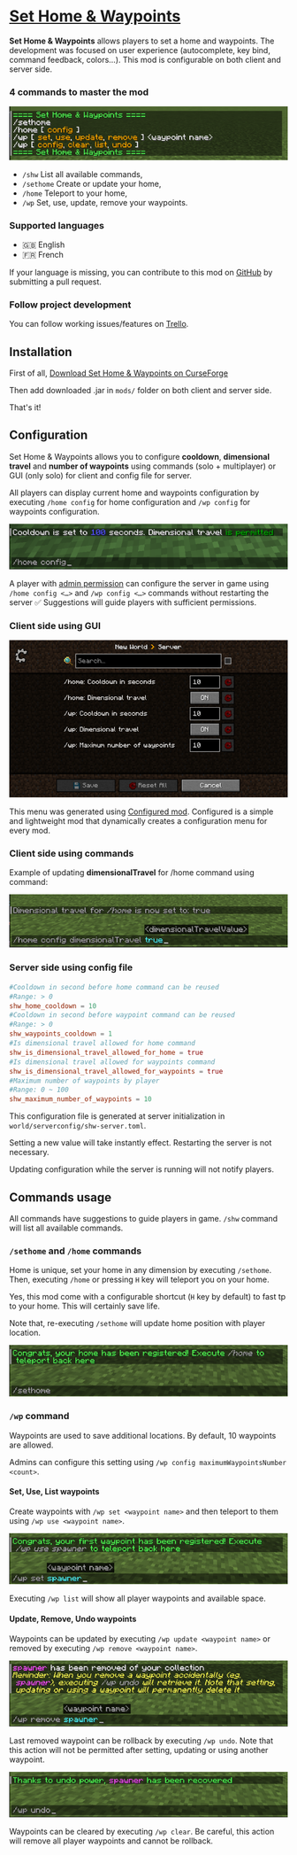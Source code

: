 # [Set Home & Waypoints](https://www.curseforge.com/minecraft/mc-mods/set-home-waypoints)

**Set Home & Waypoints** allows players to set a home and waypoints. The development was focused on user experience
(autocomplete, key bind, command feedback, colors…). This mod is configurable on both client and server side.

### 4 commands to master the mod

![commands-shw.png](images/commands-shw.png)

* `/shw` List all available commands,
* `/sethome` Create or update your home,
* `/home` Teleport to your home,
* `/wp` Set, use, update, remove your waypoints.

### Supported languages

* 🇬🇧 English
* 🇫🇷 French

If your language is missing, you can contribute to this mod on
[GitHub](https://github.com/htachoires/Set-Home-Waypoints) by submitting a pull request.

### Follow project development

You can follow working issues/features on [Trello](https://trello.com/b/BRAy1ouk/set-home-waypoints).

## Installation

First of
all, [Download Set Home & Waypoints on CurseForge](https://www.curseforge.com/minecraft/mc-mods/set-home-waypoints)

Then add downloaded .jar in `mods/` folder on both client and server side.

That's it!

## Configuration

Set Home & Waypoints allows you to configure **cooldown**, **dimensional travel** and **number of waypoints** using
commands (solo + multiplayer) or GUI (only solo) for client and config file for server.

All players can display current home and waypoints configuration by executing `/home config` for home configuration
and `/wp config` for waypoints configuration.

![commands-home-config](images/commands-home-config.png)

A player with [admin permission](https://minecraft.fandom.com/wiki/Permission_level) can configure the server
in game using `/home config <…>` and `/wp config <…>` commands without restarting the server ✅ Suggestions will guide
players with sufficient permissions.

### Client side using GUI

![configuration-client-side-using-gui](images/configuration-client-side-using-gui.png)

This menu was generated using [Configured mod](https://www.curseforge.com/minecraft/mc-mods/configured). Configured is a
simple and lightweight mod that dynamically creates a configuration menu for every mod.

### Client side using commands

Example of updating **dimensionalTravel** for /home command using command:

![configuration-client-side-using-command.png](images/configuration-client-side-using-command.png)

### Server side using config file

```toml
#Cooldown in second before home command can be reused
#Range: > 0
shw_home_cooldown = 10
#Cooldown in second before waypoint command can be reused
#Range: > 0
shw_waypoints_cooldown = 1
#Is dimensional travel allowed for home command
shw_is_dimensional_travel_allowed_for_home = true
#Is dimensional travel allowed for waypoints command
shw_is_dimensional_travel_allowed_for_waypoints = true
#Maximum number of waypoints by player
#Range: 0 ~ 100
shw_maximum_number_of_waypoints = 10
```

This configuration file is generated at server initialization in `world/serverconfig/shw-server.toml`.

Setting a new value will take instantly effect. Restarting the server is not necessary.

Updating configuration while the server is running will not notify players.

## Commands usage

All commands have suggestions to guide players in game. `/shw` command will list all available commands.

### `/sethome` and `/home` commands

Home is unique, set your home in any dimension by executing `/sethome`. Then, executing `/home` or pressing `H` key will
teleport you on your home.

Yes, this mod come with a configurable shortcut (`H` key by default) to fast tp to your home. This will certainly save
life.

Note that, re-executing `/sethome` will update home position with player location.

![commands-sethome](images/commands-sethome.png)

### `/wp` command

Waypoints are used to save additional locations. By default, 10 waypoints are allowed.

Admins can configure this setting using `/wp config maximumWaypointsNumber <count>`.

#### Set, Use, List waypoints

Create waypoints with `/wp set <waypoint name>` and then teleport to them using `/wp use <waypoint name>`.

![commands-wp-use](images/commands-wp-use.png)

Executing `/wp list` will show all player waypoints and available space.

#### Update, Remove, Undo waypoints

Waypoints can be updated by executing `/wp update <waypoint name>` or removed by
executing `/wp remove <waypoint name>`.

![commands-wp-remove](images/commands-wp-remove.png)

Last removed waypoint can be rollback by executing `/wp undo`. Note that this action will not be permitted after
setting, updating or using another waypoint.

![commands-wp-undo](images/commands-wp-undo.png)

Waypoints can be cleared by executing `/wp clear`. Be careful, this action will remove all player waypoints and cannot
be rollback.